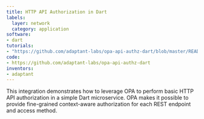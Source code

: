 ```yaml
---
title: HTTP API Authorization in Dart
labels:
  layer: network
  category: application
software:
- dart
tutorials:
- "https://github.com/adaptant-labs/opa-api-authz-dart/blob/master/README.md"
code:
- https://github.com/adaptant-labs/opa-api-authz-dart
inventors:
- adaptant
---
```


This integration demonstrates how to leverage OPA to perform basic HTTP API
authorization in a simple Dart microservice. OPA makes it possible to provide
fine-grained context-aware authorization for each REST endpoint and access
method.
